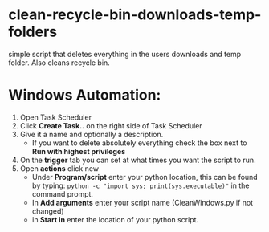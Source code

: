 # clean-recycle-bin-downloads-temp-folders 
simple script that deletes everything in the users downloads and temp folder. Also cleans recycle bin.

# Windows Automation:
1. Open Task Scheduler
2. Click **Create Task..** on the right side of Task Scheduler
3. Give it a name and optionally a description. 
    - If you want to delete absolutely everything check the box next to **Run with highest privileges**
4. On the **trigger** tab you can set at what times you want the script to run.
5. Open **actions** click new
   - Under **Program/script** enter your python location, this can be found by typing: 
   `python -c "import sys; print(sys.executable)"` in the command prompt.
   - In **Add arguments** enter your script name (CleanWindows.py if not changed)
   - in **Start in** enter the location of your python script.
  

